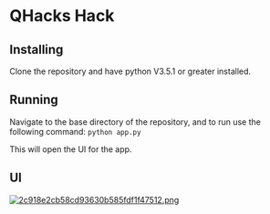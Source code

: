 QHacks Hack
====

Installing
---
Clone the repository and have python V3.5.1 or greater installed.

Running
---
Navigate to the base directory of the repository, and to run use the following command:
```python app.py```

This will open the UI for the app.

UI
---

[![2c918e2cb58cd93630b585fdf1f47512.png](https://s29.postimg.org/kurqr93xz/2c918e2cb58cd93630b585fdf1f47512.png)](https://postimg.org/image/5m1tdha9f/)
